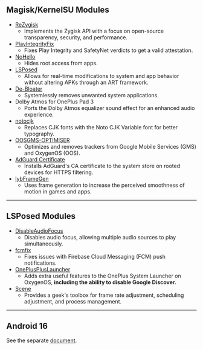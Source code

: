 ## **Magisk/KernelSU Modules**
- [ReZygisk](https://github.com/PerformanC/ReZygisk)
  - Implements the Zygisk API with a focus on open-source transparency, security, and performance.
- [PlayIntegrityFix](https://github.com/KOWX712/PlayIntegrityFix)
  - Fixes Play Integrity and SafetyNet verdicts to get a valid attestation.
- [NoHello](https://github.com/MhmRdd/NoHello)
  - Hides root access from apps.
- [LSPosed](https://github.com/JingMatrix/LSPosed)
  - Allows for real-time modifications to system and app behavior without altering APKs through an ART framework.
- [De-Bloater](https://github.com/sunilpaulmathew/De-Bloater)
  - Systemlessly removes unwanted system applications.
- Dolby Atmos for OnePlus Pad 3
  - Ports the Dolby Atmos equalizer sound effect for an enhanced audio experience.
- [notocjk](https://github.com/simonsmh/notocjk)
  - Replaces CJK fonts with the Noto CJK Variable font for better typography.
- [OOSGMS-OPTIMISER](https://github.com/epicmann24/OOSGMS-OPTIMISER)
  - Optimizes and removes trackers from Google Mobile Services (GMS) and OxygenOS (OOS).
- [AdGuard Certificate](https://github.com/AdguardTeam/adguardcert)
  - Installs AdGuard's CA certificate to the system store on rooted devices for HTTPS filtering.
- [lybFrameGen](https://lybxlpsv.com/framegen/)
  - Uses frame generation to increase the perceived smoothness of motion in games and apps.

---

## **LSPosed Modules**
- [DisableAudioFocus](https://github.com/auag0/DisableAudioFocus)
  - Disables audio focus, allowing multiple audio sources to play simultaneously.
- [fcmfix](https://github.com/kooritea/fcmfix)
  - Fixes issues with Firebase Cloud Messaging (FCM) push notifications.
- [OnePlusPlusLauncher](https://github.com/wizpizz/OnePlusPlusLauncher)
  - Adds extra useful features to the OnePlus System Launcher on OxygenOS, **including the ability to disable Google Discover.**
- [Scene](http://vtools.omarea.com/)
  - Provides a geek's toolbox for frame rate adjustment, scheduling adjustment, and process management.

---

## **Android 16**
See the separate [document](modules-a16.md).